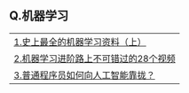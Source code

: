 <h2>Q.机器学习</h2>

<table>
  <tr>
    <td><a href="https://yq.aliyun.com/articles/43089">1.史上最全的机器学习资料（上）</a></td>
  </tr>
  <tr>
    <td><a href="http://www.chinarobots.cn/JiQiXueXi/909.html">2.机器学习进阶路上不可错过的28个视频</a></td>
  </tr>
  <tr>
    <td><a href="https://www.zhihu.com/question/51039416">3.普通程序员如何向人工智能靠拢？</a></td>
  </tr>
</table>

